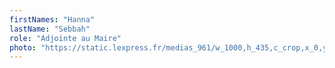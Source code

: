 ```yaml
---
firstNames: "Hanna"
lastName: "Sebbah"
role: "Adjointe au Maire"
photo: "https://static.lexpress.fr/medias_961/w_1000,h_435,c_crop,x_0,y_303/w_480,h_270,c_fill,g_north/v1406711637/gerard-depardieu-arrives-for-the-screening-of-the-film-fair-game-at-the-63rd-cannes-film-festival_492281.jpg"
---
```

